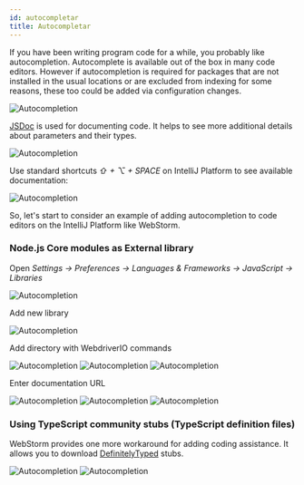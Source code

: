 ```yaml
---
id: autocompletar
title: Autocompletar
---
```

If you have been writing program code for a while, you probably like autocompletion. Autocomplete is available out of the box in many code editors. However if autocompletion is required for packages that are not installed in the usual locations or are excluded from indexing for some reasons, these too could be added via configuration changes.

![Autocompletion](/img/autocompletion/0.png)

[JSDoc](http://usejsdoc.org/) is used for documenting code. It helps to see more additional details about parameters and their types.

![Autocompletion](/img/autocompletion/1.png)

Use standard shortcuts *⇧ + ⌥ + SPACE* on IntelliJ Platform to see available documentation:

![Autocompletion](/img/autocompletion/2.png)

So, let's start to consider an example of adding autocompletion to code editors on the IntelliJ Platform like WebStorm.

### Node.js Core modules as External library

Open *Settings -> Preferences -> Languages & Frameworks -> JavaScript -> Libraries*

![Autocompletion](/img/autocompletion/3.png)

Add new library

![Autocompletion](/img/autocompletion/4.png)

Add directory with WebdriverIO commands

![Autocompletion](/img/autocompletion/5.png) ![Autocompletion](/img/autocompletion/6.png) ![Autocompletion](/img/autocompletion/7.png)

Enter documentation URL

![Autocompletion](/img/autocompletion/8.png) ![Autocompletion](/img/autocompletion/9.png) ![Autocompletion](/img/autocompletion/10.png)

### Using TypeScript community stubs (TypeScript definition files)

WebStorm provides one more workaround for adding coding assistance. It allows you to download [DefinitelyTyped](https://github.com/DefinitelyTyped/DefinitelyTyped) stubs.

![Autocompletion](/img/autocompletion/11.png) ![Autocompletion](/img/autocompletion/12.png)